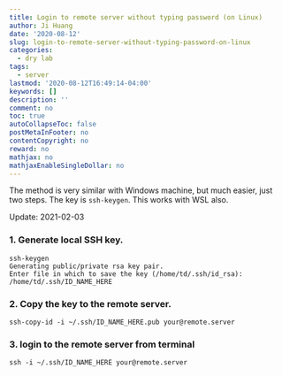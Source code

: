 ```yaml
---
title: Login to remote server without typing password (on Linux)
author: Ji Huang
date: '2020-08-12'
slug: login-to-remote-server-without-typing-password-on-linux
categories:
  - dry lab
tags:
  - server
lastmod: '2020-08-12T16:49:14-04:00'
keywords: []
description: ''
comment: no
toc: true
autoCollapseToc: false
postMetaInFooter: no
contentCopyright: no
reward: no
mathjax: no
mathjaxEnableSingleDollar: no
---
```



The method is very similar with Windows machine, but much easier, just two steps. The key is `ssh-keygen`. This works with WSL also.

Update: 2021-02-03


### 1. Generate local SSH key.

```shell
ssh-keygen
Generating public/private rsa key pair.
Enter file in which to save the key (/home/td/.ssh/id_rsa): /home/td/.ssh/ID_NAME_HERE
```

### 2. Copy the key to the remote server.

```shell
ssh-copy-id -i ~/.ssh/ID_NAME_HERE.pub your@remote.server
```

### 3. login to the remote server from terminal

```shell
ssh -i ~/.ssh/ID_NAME_HERE your@remote.server
```

